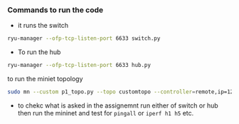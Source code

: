 ### Commands to run the code
- it runs the switch

```bash
ryu-manager --ofp-tcp-listen-port 6633 switch.py
``` 
- To run the hub
```bash
ryu-manager --ofp-tcp-listen-port 6633 hub.py
```

to run the miniet topology
```bash
sudo mn --custom p1_topo.py --topo customtopo --controller=remote,ip=127.0.0.1,port=6633 --switch ovsk,protocols=OpenFlow10 --mac --link=tc
```

- to chekc what is asked in the assignemnt run either of switch or hub then  run the mininet and test for `pingall` or `iperf h1 h5` etc.